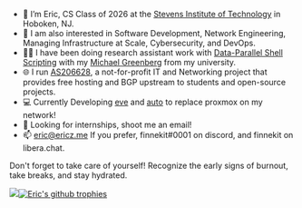- 👋 I’m Eric, CS Class of 2026 at the [Stevens Institute of Technology](https://stevens.edu) in Hoboken, NJ.
- 👀 I am also interested in Software Development, Network Engineering, Managing Infrastructure at Scale, Cybersecurity, and DevOps.
- 🧑‍🔬 I have been doing research assistant work with [Data-Parallel Shell Scripting](https://github.com/binpash) with my [Michael Greenberg](https://greenberg.science/) from my university.
- 🌐 I run [AS206628](https://as206628.net), a not-for-profit IT and Networking project that provides free hosting and BGP upstream to students and open-source projects.
- 💻 Currently Developing [eve](https://github.com/BasedDevelopment/eve) and [auto](https://github.com/BasedDevelopment/auto) to replace proxmox on my network!
- 🌈 Looking for internships, shoot me an email!
- 📫 eric@ericz.me If you prefer, finnekit#0001 on discord, and finnekit on libera.chat.

Don't forget to take care of yourself! Recognize the early signs of burnout, take breaks, and stay hydrated. 

<img src="https://github.com/ericzty/ericzty/blob/master/generated/overview.svg#gh-dark-mode-only" />[![Eric's github trophies](https://github-profile-trophy.vercel.app/?username=ericzty&no-frame=true&theme=nord&row=2&column=3)](https://github.com/ryo-ma/github-profile-trophy)
